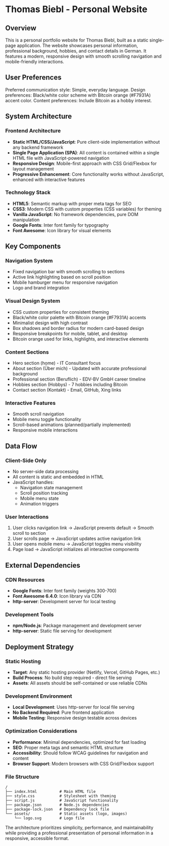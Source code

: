 # Thomas Biebl - Personal Website

## Overview

This is a personal portfolio website for Thomas Biebl, built as a static single-page application. The website showcases personal information, professional background, hobbies, and contact details in German. It features a modern, responsive design with smooth scrolling navigation and mobile-friendly interactions.

## User Preferences

Preferred communication style: Simple, everyday language.
Design preferences: Black/white color scheme with Bitcoin orange (#F7931A) accent color.
Content preferences: Include Bitcoin as a hobby interest.

## System Architecture

### Frontend Architecture
- **Static HTML/CSS/JavaScript**: Pure client-side implementation without any backend framework
- **Single Page Application (SPA)**: All content is contained within a single HTML file with JavaScript-powered navigation
- **Responsive Design**: Mobile-first approach with CSS Grid/Flexbox for layout management
- **Progressive Enhancement**: Core functionality works without JavaScript, enhanced with interactive features

### Technology Stack
- **HTML5**: Semantic markup with proper meta tags for SEO
- **CSS3**: Modern CSS with custom properties (CSS variables) for theming
- **Vanilla JavaScript**: No framework dependencies, pure DOM manipulation
- **Google Fonts**: Inter font family for typography
- **Font Awesome**: Icon library for visual elements

## Key Components

### Navigation System
- Fixed navigation bar with smooth scrolling to sections
- Active link highlighting based on scroll position
- Mobile hamburger menu for responsive navigation
- Logo and brand integration

### Visual Design System
- CSS custom properties for consistent theming
- Black/white color palette with Bitcoin orange (#F7931A) accents
- Minimalist design with high contrast
- Box shadows and border radius for modern card-based design
- Responsive breakpoints for mobile, tablet, and desktop
- Bitcoin orange used for links, highlights, and interactive elements

### Content Sections
- Hero section (home) - IT Consultant focus
- About section (Über mich) - Updated with accurate professional background
- Professional section (Beruflich) - EDV-BV GmbH career timeline
- Hobbies section (Hobbys) - 7 hobbies including Bitcoin
- Contact section (Kontakt) - Email, GitHub, Xing links

### Interactive Features
- Smooth scroll navigation
- Mobile menu toggle functionality
- Scroll-based animations (planned/partially implemented)
- Responsive mobile interactions

## Data Flow

### Client-Side Only
- No server-side data processing
- All content is static and embedded in HTML
- JavaScript handles:
  - Navigation state management
  - Scroll position tracking
  - Mobile menu state
  - Animation triggers

### User Interactions
1. User clicks navigation link → JavaScript prevents default → Smooth scroll to section
2. User scrolls page → JavaScript updates active navigation link
3. User opens mobile menu → JavaScript toggles menu visibility
4. Page load → JavaScript initializes all interactive components

## External Dependencies

### CDN Resources
- **Google Fonts**: Inter font family (weights 300-700)
- **Font Awesome 6.4.0**: Icon library via CDN
- **http-server**: Development server for local testing

### Development Tools
- **npm/Node.js**: Package management and development server
- **http-server**: Static file serving for development

## Deployment Strategy

### Static Hosting
- **Target**: Any static hosting provider (Netlify, Vercel, GitHub Pages, etc.)
- **Build Process**: No build step required - direct file serving
- **Assets**: All assets should be self-contained or use reliable CDNs

### Development Environment
- **Local Development**: Uses http-server for local file serving
- **No Backend Required**: Pure frontend application
- **Mobile Testing**: Responsive design testable across devices

### Optimization Considerations
- **Performance**: Minimal dependencies, optimized for fast loading
- **SEO**: Proper meta tags and semantic HTML structure
- **Accessibility**: Should follow WCAG guidelines for navigation and content
- **Browser Support**: Modern browsers with CSS Grid/Flexbox support

### File Structure
```
/
├── index.html          # Main HTML file
├── style.css           # Stylesheet with theming
├── script.js           # JavaScript functionality
├── package.json        # Node.js dependencies
├── package-lock.json   # Dependency lock file
└── assets/             # Static assets (logo, images)
    └── logo.svg        # Logo file
```

The architecture prioritizes simplicity, performance, and maintainability while providing a professional presentation of personal information in a responsive, accessible format.